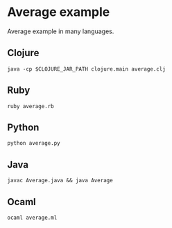 # Average example

Average example in many languages.

## Clojure

`java -cp $CLOJURE_JAR_PATH clojure.main average.clj`

## Ruby

`ruby average.rb`

## Python

`python average.py`

## Java

`javac Average.java && java Average`

## Ocaml

`ocaml average.ml`
